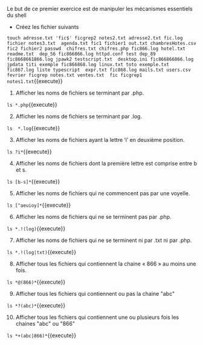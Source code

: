 Le but de ce premier exercice est de manipuler les mécanismes essentiels du shell

- Créez les fichier suivants 

`touch adresse.txt 'fic$' ficgrep2 notes2.txt adresse2.txt fic.log fichier notes3.txt  agenda.txt fic1 fichier1 out.txt chambresHotes.csv fic2 fichier2 passwd  chifres.txt chifres.php fic866.log hotel.txt readme.txt  dep_56 fic866866.log httpd.conf test dep_89 fic8668661866.log jpawk2 testscript.txt  desktop.ini fic866866866.log jpdata titi exemple fic866868.log linux.txt toto exemple.txt fic867.log liste typescript  expr.txt fic868.log mails.txt users.csv fevrier ficgrep notes.txt ventes.txt  fic ficgrep1 notes1.txt`{{execute}}

1.	Afficher les noms de fichiers se terminant par .php.

`ls *.php`{{execute}}

2.	Afficher les noms de fichiers se terminant par .log.

`ls  *.log`{{execute}}

3.	Afficher les noms de fichiers ayant la lettre ‘i’ en deuxième position.

`ls ?i*`{{execute}}

4.	Afficher les noms de fichiers dont la première lettre est comprise entre b et s.

`ls [b-s]*`{{execute}}

5.	Afficher les noms de fichiers qui ne commencent pas par une voyelle.

`ls [^aeuioy]*`{{execute}}

6.	Afficher les noms de fichiers qui ne se terminent pas par .php.

`ls *.!(log)`{{execute}}

7.	Afficher les noms de fichiers qui ne se terminent ni par .txt ni par .php.

`ls *.!(log|txt)`{{execute}}

8.	Afficher tous les fichiers qui contiennent la chaine « 866 » au moins une fois.

`ls *@(866)*`{{execute}}

9.	Afficher tous les fichiers qui contiennent ou pas la chaine "abc"

`ls *?(abc)*`{{execute}}

10.	Afficher tous les fichiers qui contiennent une ou plusieurs fois les chaines "abc" ou "866"

`ls *+(abc|866)*`{{execute}}